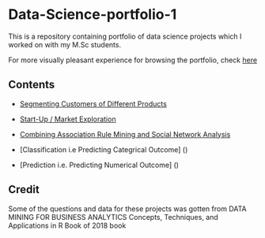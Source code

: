 # Data-Science-portfolio-1
This is a repository containing  portfolio of data science projects which I worked on with my M.Sc students.

For more visually pleasant experience for browsing  the portfolio, check [here]()


Contents
---------
- [Segmenting Customers of Different Products]()

- [Start-Up /  Market Exploration]()

- [Combining Association Rule Mining and Social Network Analysis]()

- [Classification i.e Predicting Categrical Outcome] ()
 
- [Prediction i.e. Predicting Numerical Outcome] ()


 Credit
 -------
Some of the questions and data for these projects was gotten from 
DATA MINING FOR BUSINESS ANALYTICS Concepts, Techniques, and Applications in R Book of 2018 book
